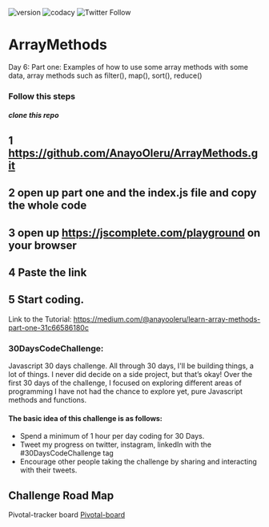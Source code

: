 ![version](https://img.shields.io/badge/version-1.2.3-blue) ![codacy](https://img.shields.io/badge/codacy-B-green) 
![Twitter Follow](https://img.shields.io/twitter/follow/Anayo_Oleru?style=social)

# ArrayMethods

Day 6: Part one: Examples of how to use some array methods with some data, array methods such as filter(), map(), sort(), reduce()

### Follow this steps

##### clone this repo
## 1 https://github.com/AnayoOleru/ArrayMethods.git

## 2 open up part one and the index.js file and copy the whole code

## 3 open up https://jscomplete.com/playground on your browser

## 4 Paste the link

## 5 Start coding.

Link to the Tutorial: 
https://medium.com/@anayooleru/learn-array-methods-part-one-31c66586180c


### 30DaysCodeChallenge:
Javascript 30 days challenge. All through 30 days, I'll be building things, a lot of things. I never did decide on a side project, but that’s okay! Over the first 30 days of the challenge, I focused on exploring different areas of programming I have not had the chance to explore yet, pure Javascript methods and functions.

#### The basic idea of this challenge is as follows:
- Spend a minimum of 1 hour per day coding for 30 Days.
- Tweet my progress on twitter, instagram, linkedIn with the #30DaysCodeChallenge tag
- Encourage other people taking the challenge by sharing and interacting with their tweets.


## Challenge Road Map

Pivotal-tracker board [Pivotal-board](https://www.pivotaltracker.com/n/projects/2373400)
